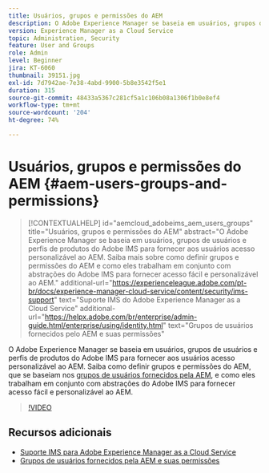 ```yaml
---
title: Usuários, grupos e permissões do AEM
description: O Adobe Experience Manager se baseia em usuários, grupos de usuários e perfis de produtos do Adobe IMS para fornecer aos usuários acesso personalizável ao AEM. Saiba mais sobre como definir grupos e permissões do AEM e como eles trabalham em conjunto com abstrações do Adobe IMS para fornecer acesso fácil e personalizável ao AEM.
version: Experience Manager as a Cloud Service
topic: Administration, Security
feature: User and Groups
role: Admin
level: Beginner
jira: KT-6060
thumbnail: 39151.jpg
exl-id: 7d7942ae-7e38-4abd-9900-5b8e3542f5e1
duration: 315
source-git-commit: 48433a5367c281cf5a1c106b08a1306f1b0e8ef4
workflow-type: tm+mt
source-wordcount: '204'
ht-degree: 74%

---
```


# Usuários, grupos e permissões do AEM {#aem-users-groups-and-permissions}

>[!CONTEXTUALHELP]
>id="aemcloud_adobeims_aem_users_groups"
>title="Usuários, grupos e permissões do AEM"
>abstract="O Adobe Experience Manager se baseia em usuários, grupos de usuários e perfis de produtos do Adobe IMS para fornecer aos usuários acesso personalizável ao AEM. Saiba mais sobre como definir grupos e permissões do AEM e como eles trabalham em conjunto com abstrações do Adobe IMS para fornecer acesso fácil e personalizável ao AEM."
>additional-url="https://experienceleague.adobe.com/pt-br/docs/experience-manager-cloud-service/content/security/ims-support" text="Suporte IMS do Adobe Experience Manager as a Cloud Service"
>additional-url="https://helpx.adobe.com/br/enterprise/admin-guide.html/enterprise/using/identity.html" text="Grupos de usuários fornecidos pelo AEM e suas permissões"

O Adobe Experience Manager se baseia em usuários, grupos de usuários e perfis de produtos do Adobe IMS para fornecer aos usuários acesso personalizável ao AEM. Saiba como definir grupos e permissões do AEM, que se baseiam nos [grupos de usuários fornecidos pela AEM](https://experienceleague.adobe.com/pt-br/docs/experience-manager-65/content/security/security#built-in-users-and-groups), e como eles trabalham em conjunto com abstrações do Adobe IMS para fornecer acesso fácil e personalizável ao AEM.

>[!VIDEO](https://video.tv.adobe.com/v/39151?quality=12&learn=on)

## Recursos adicionais

+ [Suporte IMS para Adobe Experience Manager as a Cloud Service](https://experienceleague.adobe.com/docs/experience-manager-cloud-service/content/security/ims-support.html?lang=pt-BR)
+ [Grupos de usuários fornecidos pela AEM e suas permissões](https://experienceleague.adobe.com/docs/experience-manager-65/content/security/security.html?lang=pt-BR)
